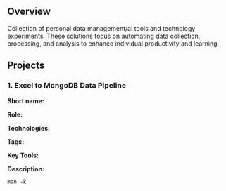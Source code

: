 ## Overview
Collection of personal data management/ai tools and technology experiments. These solutions focus on automating data collection, processing, and analysis to enhance individual productivity and learning.</p>

## Projects

### 1. Excel to MongoDB Data Pipeline

<b>Short name:</b>  </p>
<b>Role:</b>  </p>
<b>Technologies:</b>  </p>
<b>Tags:</b>  </p>
<b>Key Tools:</b>  </p>
<b>Description:</b> 

```
man -k
``` 

